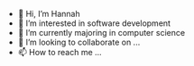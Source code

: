 - 👋 Hi, I’m Hannah
- 👀 I’m interested in software development 
- 🌱 I’m currently majoring in computer science
- 💞️ I’m looking to collaborate on ...
- 📫 How to reach me ...

<!---
hmh166/hmh166 is a ✨ special ✨ repository because its `README.md` (this file) appears on your GitHub profile.
You can click the Preview link to take a look at your changes.
--->
